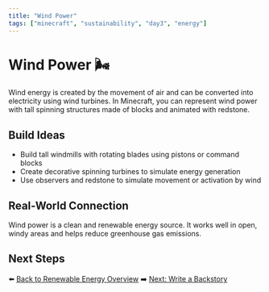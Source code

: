 ```yaml
---
title: "Wind Power"
tags: ["minecraft", "sustainability", "day3", "energy"]
---
```


# Wind Power 🌬️

Wind energy is created by the movement of air and can be converted into electricity using wind turbines. In Minecraft, you can represent wind power with tall spinning structures made of blocks and animated with redstone.

## Build Ideas
- Build tall windmills with rotating blades using pistons or command blocks
- Create decorative spinning turbines to simulate energy generation
- Use observers and redstone to simulate movement or activation by wind

## Real-World Connection
Wind power is a clean and renewable energy source. It works well in open, windy areas and helps reduce greenhouse gas emissions.

## Next Steps
⬅️ [Back to Renewable Energy Overview](/sustainability_lab/Day-3/00_intro)
➡️ [Next: Write a Backstory](/sustainability_lab/Day-3/01_backstory)
